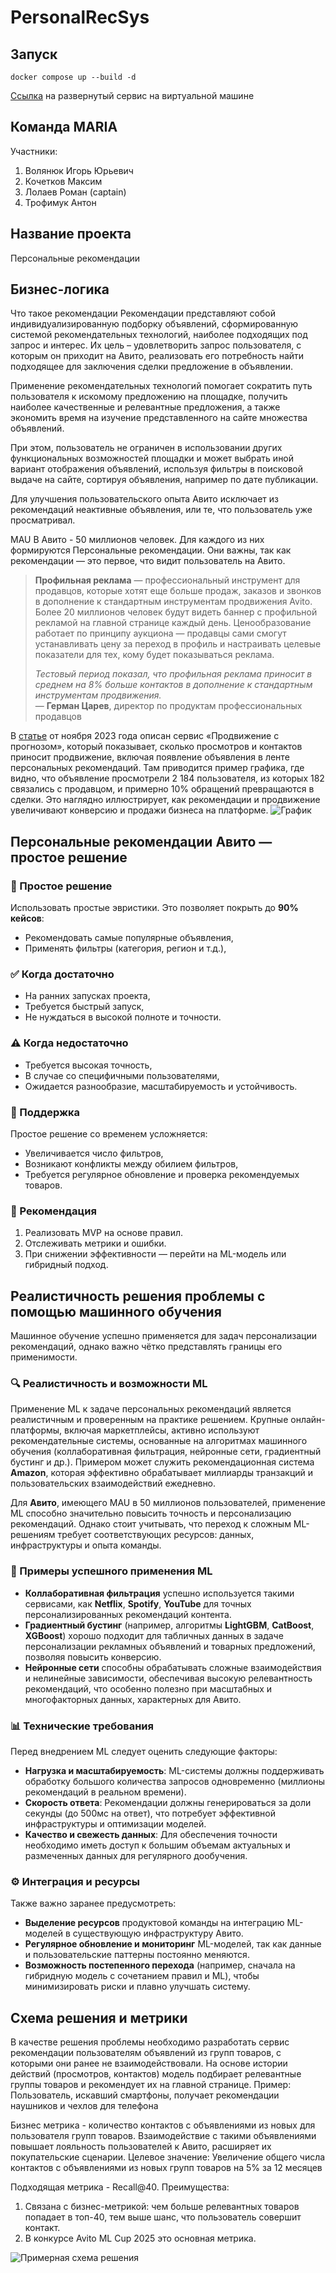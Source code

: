 # PersonalRecSys

## Запуск
```commandline
docker compose up --build -d
```

[Ссылка](http://62.84.116.179:8501/) на развернутый сервис на виртуальной машине

## Команда MARIA

Участники:

1. Волянюк Игорь Юрьевич
2. Кочетков Максим
3. Лолаев Роман (captain)
4. Трофимук Антон

## Название проекта

Персональные рекомендации

## Бизнес-логика

Что такое рекомендации
Рекомендации представляют собой индивидуализированную подборку объявлений, сформированную системой рекомендательных технологий, наиболее подходящих под запрос и интерес. Их цель – удовлетворить запрос пользователя, с которым он приходит на Авито, реализовать его потребность найти подходящее для заключения сделки предложение в объявлении.

Применение рекомендательных технологий помогает сократить путь пользователя к искомому предложению на площадке, получить наиболее качественные и релевантные предложения, а также экономить время на изучение представленного на сайте множества объявлений.

При этом, пользователь не ограничен в использовании других функциональных возможностей площадки и может выбрать иной вариант отображения объявлений, используя фильтры в поисковой выдаче на сайте, сортируя объявления, например по дате публикации.

Для улучшения пользовательского опыта Авито исключает из рекомендаций неактивные объявления, или те, что пользователь уже просматривал.

MAU В Авито - 50 миллионов человек. Для каждого из них формируются Персональные рекомендации. Они важны, так как рекомендации — это первое, что видит пользователь на Авито.

> **Профильная реклама** — профессиональный инструмент для продавцов, которые хотят еще больше продаж, заказов и звонков в дополнение к стандартным инструментам продвижения Avito. Более 20 миллионов человек будут видеть баннер с профильной рекламой на главной странице каждый день. Ценообразование работает по принципу аукциона — продавцы сами смогут устанавливать цену за переход в профиль и настраивать целевые показатели для тех, кому будет показываться реклама.  
>  
> _Тестовый период показал, что профильная реклама приносит в среднем на 8% больше контактов в дополнение к стандартным инструментам продвижения._  
> — **Герман Царев**, директор по продуктам профессиональных продавцов

В [статье](https://www.avito.ru/blog/prodvizhenie-s-prognozom-uznayte-kak-poluchat-predskazuemoe-kolichestvo-prosmotrov-na-avito) от ноября 2023 года описан сервис «Продвижение с прогнозом», который показывает, сколько просмотров и контактов приносит продвижение, включая появление объявления в ленте персональных рекомендаций. Там приводится пример графика, где видно, что объявление просмотрели 2 184 пользователя, из которых 182 связались с продавцом, и примерно 10% обращений превращаются в сделки. Это наглядно иллюстрирует, как рекомендации и продвижение увеличивают конверсию и продажи бизнеса на платформе.
![График](source_images/image.png)

## Персональные рекомендации Авито — простое решение

### 🧩 Простое решение
Использовать простые эвристики. Это позволяет покрыть до **90% кейсов**:
- Рекомендовать самые популярные объявления,
- Применять фильтры (категория, регион и т.д.),

### ✅ Когда достаточно
- На ранних запусках проекта,
- Требуется быстрый запуск,
- Не нуждаться в высокой полноте и точности.

### ⚠️ Когда недостаточно
- Требуется высокая точность,
- В случае со специфичными пользователями,
- Ожидается разнообразие, масштабируемость и устойчивость.

### 🔧 Поддержка
Простое решение со временем усложняется:
- Увеличивается число фильтров,
- Возникают конфликты между обилием фильтров,
- Требуется регулярное обновление и проверка рекомендуемых товаров.

### 🧠 Рекомендация
1. Реализовать MVP на основе правил.
2. Отслеживать метрики и ошибки.
3. При снижении эффективности — перейти на ML-модель или гибридный подход.

## Реалистичность решения проблемы с помощью машинного обучения

Машинное обучение успешно применяется для задач персонализации рекомендаций, однако важно чётко представлять границы его применимости.

### 🔍 Реалистичность и возможности ML

Применение ML к задаче персональных рекомендаций является реалистичным и проверенным на практике решением. Крупные онлайн-платформы, включая маркетплейсы, активно используют рекомендательные системы, основанные на алгоритмах машинного обучения (коллаборативная фильтрация, нейронные сети, градиентный бустинг и др.). Примером может служить рекомендационная система **Amazon**, которая эффективно обрабатывает миллиарды транзакций и пользовательских взаимодействий ежедневно.

Для **Авито**, имеющего MAU в 50 миллионов пользователей, применение ML способно значительно повысить точность и персонализацию рекомендаций. Однако стоит учитывать, что переход к сложным ML-решениям требует соответствующих ресурсов: данных, инфраструктуры и опыта команды.

### 📌 Примеры успешного применения ML

- **Коллаборативная фильтрация** успешно используется такими сервисами, как **Netflix**, **Spotify**, **YouTube** для точных персонализированных рекомендаций контента.
- **Градиентный бустинг** (например, алгоритмы **LightGBM**, **CatBoost**, **XGBoost**) хорошо подходит для табличных данных в задаче персонализации рекламных объявлений и товарных предложений, позволяя повысить конверсию.
- **Нейронные сети** способны обрабатывать сложные взаимодействия и нелинейные зависимости, обеспечивая высокую релевантность рекомендаций, что особенно полезно при масштабных и многофакторных данных, характерных для Авито.

### 📊 Технические требования

Перед внедрением ML следует оценить следующие факторы:

- **Нагрузка и масштабируемость**: ML-системы должны поддерживать обработку большого количества запросов одновременно (миллионы рекомендаций в реальном времени).
- **Скорость ответа**: Рекомендации должны генерироваться за доли секунды (до 500мс на ответ), что потребует эффективной инфраструктуры и оптимизации моделей.
- **Качество и свежесть данных**: Для обеспечения точности необходимо иметь доступ к большим объемам актуальных и размеченных данных для регулярного дообучения.

### ⚙️ Интеграция и ресурсы

Также важно заранее предусмотреть:

- **Выделение ресурсов** продуктовой команды на интеграцию ML-моделей в существующую инфраструктуру Авито.
- **Регулярное обновление и мониторинг** ML-моделей, так как данные и пользовательские паттерны постоянно меняются.
- **Возможность постепенного перехода** (например, сначала на гибридную модель с сочетанием правил и ML), чтобы минимизировать риски и плавно улучшать систему.

## Схема решения и метрики
В качестве решения проблемы необходимо разработать сервис рекомендации пользователям объявлений из групп товаров, с которыми они ранее не взаимодействовали.
На основе истории действий (просмотров, контактов) модель подбирает релевантные группы товаров и рекомендует их на главной странице.
Пример: Пользователь, искавший смартфоны, получает рекомендации наушников и чехлов для телефона

Бизнес метрика - количество контактов с объявлениями из новых для пользователя групп товаров.
Взаимодействие с такими объявлениями повышает лояльность пользователей к Авито, расширяет их покупательские сценарии.
Целевое значение: Увеличение общего числа контактов с объявлениями из новых групп товаров на 5% за 12 месяцев

Подходящая метрика - Recall@40. Преимущества:
1. Связана с бизнес-метрикой: чем больше релевантных товаров попадает в топ-40, тем выше шанс, что пользователь совершит контакт.
2. В конкурсе Avito ML Cup 2025 это основная метрика.

![Примерная схема решения](source_images/schema.png)